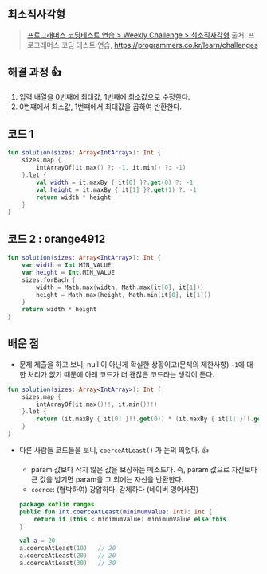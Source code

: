 ## 최소직사각형

> [프로그래머스 코딩테스트 연습 > Weekly Challenge > 최소직사각형](https://programmers.co.kr/learn/courses/30/lessons/86491)
> 출처: 프로그래머스 코딩 테스트 연습, https://programmers.co.kr/learn/challenges

## 해결 과정 👍

1. 입력 배열을 0번째에 최대값, 1번째에 최소값으로 수정한다.
2. 0번쨰에서 최소값, 1번쨰에서 최대값을 곱하여 반환한다.

## 코드 1

```kotlin
fun solution(sizes: Array<IntArray>): Int {
    sizes.map {
        intArrayOf(it.max() ?: -1, it.min() ?: -1)
    }.let {
        val width = it.maxBy { it[0] }?.get(0) ?: -1
        val height = it.maxBy { it[1] }?.get(1) ?: -1
        return width * height
    }
}
```

## 코드 2 : orange4912

```kotlin
fun solution(sizes: Array<IntArray>): Int {
    var width = Int.MIN_VALUE
    var height = Int.MIN_VALUE
    sizes.forEach {
        width = Math.max(width, Math.max(it[0], it[1]))
        height = Math.max(height, Math.min(it[0], it[1]))
    }
    return width * height
}
```

## 배운 점

- 문제 제출을 하고 보니, null 이 아닌게 확실한 상황이고(문제의 제한사항) `-1`에 대한 처리가 없기 때문에 아래 코드가 더 괜찮은 코드라는 생각이 든다.

```kotlin
fun solution(sizes: Array<IntArray>): Int {
    sizes.map {
        intArrayOf(it.max()!!, it.min()!!)
    }.let {
        return (it.maxBy { it[0] }!!.get(0)) * (it.maxBy { it[1] }!!.get(1))
    }
}
```

- 다른 사람들 코드들을 보니, `coerceAtLeast()` 가 눈의 띄었다. 👍

  - param 값보다 작지 않은 값을 보장하는 메소드다. 즉, param 값으로 자신보다 큰 값을 넘기면 param을 그 외에는 자신을 반환한다.
  - `coerce`: (협박하여) 강압하다. 강제하다 (네이버 영어사전)

  ```kotlin
  package kotlin.ranges
  public fun Int.coerceAtLeast(minimumValue: Int): Int {
      return if (this < minimumValue) minimumValue else this
  }
  ```

  ```kotlin
  val a = 20
  a.coerceAtLeast(10)   // 20
  a.coerceAtLeast(20)   // 20
  a.coerceAtLeast(30)   // 30
  ```
